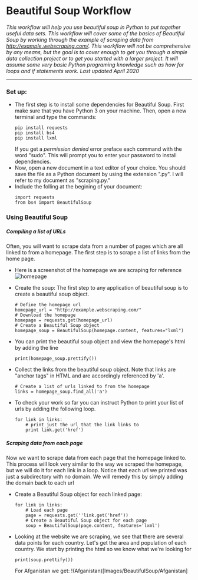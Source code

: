 # Beautiful Soup Workflow
_This workflow will help you use beautiful soup in Python to put together useful data sets. This workflow will cover some of the basics of Beautiful Soup by working through the example of scraping data from http://example.webscraping.com/. This workflow will not be comprehensive by any means, but the goal is to cover enough to get you through a simple data collection project or to get you started with a larger project. It will assume some very basic Python programing knowledge such as how for loops and if statements work._
_Last updated April 2020_
***
### Set up:
* The first step is to install some dependencies for Beautiful Soup. First make sure that you have Python 3 on your machine. Then, open a new terminal and type the commands:
    ~~~
    pip install requests
    pip install bs4
    pip install lxml
    ~~~
    If you get a _permission denied_ error preface each command with the word "sudo". This will prompt you to enter your password to install dependencies.
* Now, open a new document in a text editor of your choice. You should save the file as a Python document by using the extension ".py". I will refer to my document as "scraping.py."
* Include the folling at the begining of your document:
    ~~~
    import requests
    from bs4 import BeautifulSoup
    ~~~
### Using Beautiful Soup
##### Compiling a list of URLs
Often, you will want to scrape data from a number of pages which are all linked to from a homepage. The first step is to scrape a list of links from the home page.
* Here is a screenshot of the homepage we are scraping for reference
    ![homepage](/Images/BeautifulSoup/homepage)
* Create the soup: The first step to any application of beautiful soup is to create a beautiful soup object.
    ~~~
    # Define the homepage url
    homepage_url = "http://example.webscraping.com/"
    # Download the homepage
    homepage = requests.get(homepage_url)
    # Create a Beautiful Soup object 
    homepage_soup = BeautifulSoup(homepage.content, features="lxml")
    ~~~
* You can print the beautiful soup object and view the homepage's html by adding the line
    ~~~
    print(homepage_soup.prettify())
    ~~~
* Collect the links from the beautiful soup object. Note that links are "anchor tags" in HTML and are accordingly referenced by 'a'. 
    ~~~
    # Create a list of urls linked to from the homepage
    links = homepage_soup.find_all('a')
    ~~~

* To check your work so far you can instruct Python to print your list of urls by  adding the following loop.
    ~~~
    for link in links:
        # print just the url that the link links to
        print link.get('href')
    ~~~
##### Scraping data from each page
Now we want to scrape data from each page that the homepage linked to. This process will look very similar to the way we scraped the homepage, but we will do it for each link in a loop. Notice that each url we printed was just a subdirectory with no domain. We will remedy this by simply adding the domain back to each url
* Create a Beautiful Soup object for each linked page:
    ~~~ 
    for link in links:
        # Load each page
        page = requests.get(''link.get('href'))
        # Create a Beautiful Soup object for each page
        soup = BeautifulSoup(page.content, features='lxml')
    ~~~
* Looking at the website we are scraping, we see that there are several data points for each country. Let's get the area and population of each country. We start by printing the html so we know what we're looking for
    ~~~
    print(soup.prettify())
    ~~~
    For Afganistan we get:
    !(Afganistan)[Images/BeautifulSoup/Afganistan]
        

